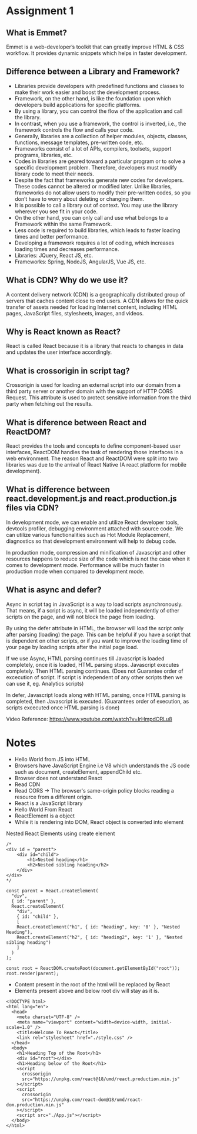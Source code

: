 # Assignment 1

## What is Emmet?
Emmet is a web-developer’s toolkit that can greatly improve HTML & CSS workflow. It provides dynamic snippets which helps in faster development.

## Difference between a Library and Framework?
* Libraries provide developers with predefined functions and classes to make their work easier and boost the development process.
* Framework, on the other hand, is like the foundation upon which developers build applications for specific platforms. 
* By using a library, you can control the flow of the application and call the library. 
* In contrast, when you use a framework, the control is inverted, i.e., the framework controls the flow and calls your code.
* Generally, libraries are a collection of helper modules, objects, classes, functions, message templates, pre-written code, etc.
* Frameworks consist of a lot of APIs, compilers, toolsets, support programs, libraries, etc.
* Codes in libraries are geared toward a particular program or to solve a specific development problem. Therefore, developers must modify library code to meet their needs.
* Despite the fact that frameworks generate new codes for developers. These codes cannot be altered or modified later. Unlike libraries, frameworks do not allow users to modify their pre-written codes, so you don’t have to worry about deleting or changing them.
* It is possible to call a library out of context. You may use the library wherever you see fit in your code.
* On the other hand, you can only call and use what belongs to a Framework within the same Framework. 
* Less code is required to build libraries, which leads to faster loading times and better performance.
* Developing a framework requires a lot of coding, which increases loading times and decreases performance.
* Libraries: JQuery, React JS, etc.
* Frameworks: Spring, NodeJS, AngularJS, Vue JS, etc.

## What is CDN? Why do we use it?
A content delivery network (CDN) is a geographically distributed group of servers that caches content close to end users.
A CDN allows for the quick transfer of assets needed for loading Internet content, including HTML pages, JavaScript files, stylesheets, images, and videos.

## Why is React known as React?
React is called React because it is a library that reacts to changes in data and updates the user interface accordingly.

## What is crossorigin in script tag?
Crossorigin is used for loading an external script into our domain from a third party server or another domain with the support of HTTP CORS Request. This attribute is used to protect sensitive information from the third party when fetching out the results.

## What is diference between React and ReactDOM?
React provides the tools and concepts to define component-based user interfaces, ReactDOM handles the task of rendering those interfaces in a web environment. The reason React and ReactDOM were split into two libraries was due to the arrival of React Native (A react platform for mobile development).

## What is difference between react.development.js and react.production.js files via CDN?
In development mode, we can enable and utilize React developer tools, devtools profiler, debugging environment attached with source code. We can utilize various functionalities such as Hot Module Replacement, diagnostics so that development environment will help to debug code.

In production mode, compression and minification of Javascript and other resources happens to reduce size of the code which is not the case when it comes to development mode. Performance will be much faster in production mode when compared to development mode.

## What is async and defer?
Async in script tag in JavaScript is a way to load scripts asynchronously. That means, if a script is async, it will be loaded independently of other scripts on the page, and will not block the page from loading.

By using the defer attribute in HTML, the browser will load the script only after parsing (loading) the page. This can be helpful if you have a script that is dependent on other scripts, or if you want to improve the loading time of your page by loading scripts after the initial page load.

If we use Async, HTML parsing continues till Javascript is loaded completely, once it is loaded, HTML parsing stops. Javascript executes completely. Then HTML parsing continues. (Does not Guarantee order of excecution of script. If script is independent of any other scripts then we can use it, eg. Analytics scripts)

In defer, Javascript loads along with HTML parsing, once HTML parsing is completed, then Javascript is executed. (Guarantees order of execution, as scripts excecuted once HTML parsing is done)

Video Reference: https://www.youtube.com/watch?v=IrHmpdORLu8

# Notes

- Hello World from JS into HTML
- Browsers have JavaScript Engine i.e V8 which understands the JS code such as document, createElement, appendChild etc.
- Browser does not understand React
- Read CDN
- Read CORS -> The browser's same-origin policy blocks reading a resource from a different origin.
- React is a JavaScript library
- Hello World From React
- ReactElement is a object
- While it is rendering into DOM, React object is converted into element

Nested React Elements using create element
```
/*
<div id = "parent">
    <div id="child">
        <h1>Nested heading</h1>
        <h2>Nested sibling heading</h2>
    </div>
</div>
*/
```

```
const parent = React.createElement(
  "div",
  { id: "parent" },
  React.createElement(
    "div",
    { id: "child" },
    [
    React.createElement("h1", { id: "heading", key: '0' }, "Nested Heading"),
    React.createElement("h2", { id: "heading2", key: '1' }, "Nested sibling heading")
    ]
  )
);
```

```
const root = ReactDOM.createRoot(document.getElementById("root"));
root.render(parent);
```

- Content present in the root of the html will be replaced by React
- Elements present above and below root div will stay as it is.
```
<!DOCTYPE html>
<html lang="en">
  <head>
    <meta charset="UTF-8" />
    <meta name="viewport" content="width=device-width, initial-scale=1.0" />
    <title>Welcome To React</title>
    <link rel="stylesheet" href="./style.css" />
  </head>
  <body>
    <h1>Heading Top of the Root</h1>
    <div id="root"></div>
    <h1>Heading below of the Root</h1>
    <script
      crossorigin
      src="https://unpkg.com/react@18/umd/react.production.min.js"
    ></script>
    <script
      crossorigin
      src="https://unpkg.com/react-dom@18/umd/react-dom.production.min.js"
    ></script>
    <script src="./App.js"></script>
  </body>
</html>
```
